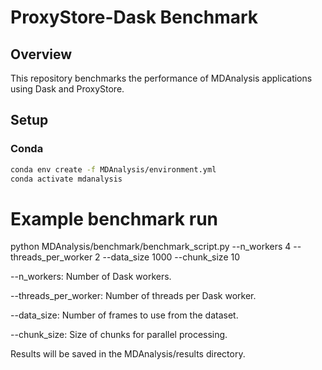 # ProxyStore-Dask Benchmark

## Overview

This repository benchmarks the performance of MDAnalysis applications using Dask and ProxyStore.

## Setup

### Conda

```bash
conda env create -f MDAnalysis/environment.yml
conda activate mdanalysis
```
# Example benchmark run
python MDAnalysis/benchmark/benchmark_script.py --n_workers 4 --threads_per_worker 2 --data_size 1000 --chunk_size 10

--n_workers: Number of Dask workers.

--threads_per_worker: Number of threads per Dask worker.

--data_size: Number of frames to use from the dataset.

--chunk_size: Size of chunks for parallel processing.

Results will be saved in the MDAnalysis/results directory.
